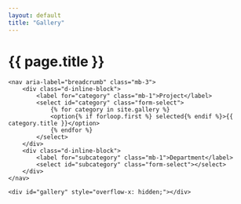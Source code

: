 ```yaml
---
layout: default
title: "Gallery"
---
```

<script src="{{ "/assets/js/simple-lightbox.min.js" | relative_url }}"></script>
<link rel="stylesheet" href="{{ "/assets/css/simple-lightbox.min.css" | relative_url }}">
<script src="{{ "/assets/js/pig.min.js" | relative_url }}"></script>

<div class="container mt-4">
	<h1 class="mb-3 ala-font">{{ page.title }}</h1>

	<nav aria-label="breadcrumb" class="mb-3">
		<div class="d-inline-block">
			<label for="category" class="mb-1">Project</label>
			<select id="category" class="form-select">
				{% for category in site.gallery %}
				<option{% if forloop.first %} selected{% endif %}>{{ category.title }}</option>
				{% endfor %}
			</select>
		</div>
		<div class="d-inline-block">
			<label for="subcategory" class="mb-1">Department</label>
			<select id="subcategory" class="form-select"></select>
		</div>
	</nav>

	<div id="gallery" style="overflow-x: hidden;"></div>
</div>

<script>
(function() {
	const gallery = document.getElementById("gallery");

	// Believe it or not this actually works
	const allImages = [
		{% for artwork in site.data.gallery %}
		{
			"category": "{{ artwork.category }}",
			"subcategory": "{{ artwork.subcategory }}",
			"filename": "/{{ artwork.path }}",
			"aspectRatio": {{ artwork.aspect-ratio }}
		},
		{% endfor %}
	];

	const categoryMap = {
		{% for category in site.gallery %}
		"{{ category.title }}": [
			{% for subcategory in category.subcategories %}
			"{{ subcategory }}",
			{% endfor %}
		],
		{% endfor %}
	};

	// Stolen from https://stackoverflow.com/questions/2450954
	function shuffle(array) {
		let currentIndex = array.length, randomIndex;
		while (currentIndex > 0) {
			randomIndex = Math.floor(Math.random() * currentIndex);
			currentIndex--;
			[array[currentIndex], array[randomIndex]] = [array[randomIndex], array[currentIndex]];
		}
		return array;
	}

	let pig, oldCat, lightbox;

	function updatePig(category, subcategory) {
		// Filter results by category and subcategory, or return everything when "All" is selected
		const filtered = allImages.filter(function(e) {
			return e.category === category && (subcategory === "All" || e.subcategory == subcategory);
		});

		// Randomize image order to keep things interesting
		const shuffled = shuffle(filtered);

		// Disable old pig
		if (pig) pig.disable();

		// Wipe all currently displayed images
		gallery.innerText = "";

		// Make a fresh pig to display the new content
		pig = new Pig(shuffled, {
			containerId: "gallery",
			urlForSize: function(filename, size) {
				// Can't be bothered making proxies
				return filename;
			},
			getMinAspectRatio: function(lastWindowWidth) {
				// Sets the number of images displayed per row (using multiple when needed)
				if (lastWindowWidth <= 640) {
					return 1; // Phones
				} else if (lastWindowWidth <= 1280) {
					return 2; // Tablets
				} else if (lastWindowWidth <= 1920) {
					return 2; // Laptops
				} else {
					return 3; // Large desktops
				}
			},
			onClickHandler: function(path) {
				// Destroy the last lightbox
				if (lightbox) lightbox.destroy();

				// Fun hack, surprisingly this works
				gallery.setAttribute("path", path);

				// Make a new lightbox to display the image
				lightbox = new window.SimpleLightbox(gallery, {
					animationSlide: false,
					captions: false,
					docClose: false,
					fadeSpeed: 100,
					fileExt: false,
					heightRatio: 1,
					nav: false,
					overlayOpacity: 1,
					preloading: false,
					showCounter: false,
					sourceAttr: "path",
					spinner: false,
					swipeClose: false,
					widthRatio: 1,
				});
				lightbox.open(gallery);
			}
		}).enable();
	}

	const catElem = document.getElementById("category");
	const subcatElem = document.getElementById("subcategory");

	function updateSubcategory() {
		// Update displayed images
		updatePig(catElem.value, subcatElem.value);
		oldCat = subcatElem.value;
	}

	function updateCategory() {
		// Rebuild the subcategory list
		subcatElem.innerText = "";
		const items = categoryMap[catElem.value];
		items.forEach(function(elem) {
			const opt = document.createElement("option");
			opt.text = elem;
			subcatElem.add(opt)
		});

		// Restore the subcategory if possible
		if (items.indexOf(oldCat) !== -1) {
			subcatElem.value = oldCat;
		}
		
		updateSubcategory();
	}

	catElem.addEventListener("change", updateCategory);
	subcatElem.addEventListener("change", updateSubcategory);
	updateCategory();
})();
</script>